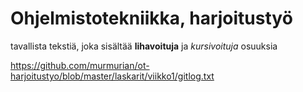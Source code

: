 # Ohjelmistotekniikka, harjoitustyö

tavallista tekstiä, joka sisältää **lihavoituja** ja *kursivoituja* osuuksia

https://github.com/murmurian/ot-harjoitustyo/blob/master/laskarit/viikko1/gitlog.txt
